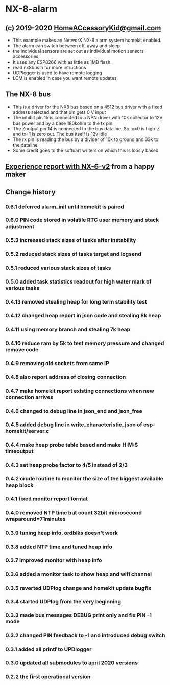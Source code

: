 # NX-8-alarm

## (c) 2019-2020 HomeACcessoryKid@gmail.com
 *  This example makes an NetworX NX-8 alarm system homekit enabled.
 *  The alarm can switch between off, away and sleep
 *  the individual sensors are set out as individual motion sensors accessories
 *  It uses any ESP8266 with as little as 1MB flash. 
 *  read nx8bus.h for more intructions
 *  UDPlogger is used to have remote logging
 *  LCM is enabled in case you want remote updates

## The NX-8 bus
 * This is a driver for the NX8 bus based on a 4512 bus driver with a fixed address selected and that pin gets 0 V input
 * The inhibit pin 15 is connected to a NPN driver with 10k collector to 12V bus power and by a base 180kohm to the tx pin 
 * The Zoutput pin 14 is connected to the bus dataline. So tx=0 is high-Z and tx=1 is zero out. The bus itself is 12v idle
 * The rx pin is reading the bus by a divider of 10k to ground and 33k to the dataline
 * Some credit goes to the softuart writers on which this is loosly based

## [Experience report with NX-6-v2](NX6v2_Compatibility_and_Lessons_Learned.md) from a happy maker

## Change history
### 0.6.1 deferred alarm_init until homekit is paired

### 0.6.0 PIN code stored in volatile RTC user memory and stack adjustment

### 0.5.3 increased stack sizes of tasks after instability

### 0.5.2 reduced stack sizes of tasks target and logsend

### 0.5.1 reduced various stack sizes of tasks

### 0.5.0 added task statistics readout for high water mark of various tasks

### 0.4.13 removed stealing heap for long term stability test

### 0.4.12 changed heap report in json code and stealing 8k heap

### 0.4.11 using memory branch and stealing 7k heap

### 0.4.10 reduce ram by 5k to test memory pressure and changed remove code

### 0.4.9 removing old sockets from same IP

### 0.4.8 also report address of closing connection

### 0.4.7 make homekit report existing connections when new connection arrives

### 0.4.6 changed to debug line in json_end and json_free

### 0.4.5 added debug line in write_characteristic_json of esp-homekit/server.c

### 0.4.4 make heap probe table based and make H:M:S timeoutput

### 0.4.3 set heap probe factor to 4/5 instead of 2/3

### 0.4.2 crude routine to monitor the size of the biggest available heap block

### 0.4.1 fixed monitor report format

### 0.4.0 removed NTP time but count 32bit microsecond wraparound=71minutes

### 0.3.9 tuning heap info, ordblks doesn't work

### 0.3.8 added NTP time and tuned heap info

### 0.3.7 improved monitor with heap info

### 0.3.6 added a monitor task to show heap and wifi channel

### 0.3.5 reverted UDPlog change and homekit update bugfix

### 0.3.4 started UDPlog from the very beginning

### 0.3.3 made bus  messages DEBUG print only and fix PIN -1 mode

### 0.3.2 changed PIN feedback to -1 and introduced debug switch

### 0.3.1 added all printf to UPDlogger

### 0.3.0 updated all submodules to april 2020 versions

### 0.2.2 the first operational version